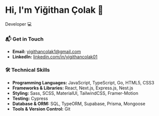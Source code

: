 # Hi, I'm Yiğithan Çolak 👋

Developer 💻

### 📬 Get in Touch

- **Email:** [yigithancolak1@gmail.com](mailto:yigithancolak1@gmail.com)
- **LinkedIn:** [linkedin.com/in/yigithancolak01](https://www.linkedin.com/in/yigithancolak01/)


### 🛠 Technical Skills

- **Programming Languages:** JavaScript, TypeScript, Go, HTML5, CSS3
- **Frameworks & Libraries:** React, Next.js, Express.js, Nest.js
- **Styling:** Sass, SCSS, MaterialUI, TailwindCSS, Framer-Motion
- **Testing:** Cypress
- **Database & ORM:** SQL, TypeORM, Supabase, Prisma, Mongoose
- **Tools & Version Control:** Git
